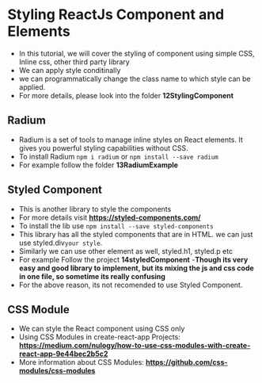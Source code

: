 # Styling ReactJs Component and Elements 
- In this tutorial, we will cover the styling of component using simple CSS, Inline css, other third party library
- We can apply style conditinally
- we can programmatically change the class name to which style can be applied.
- For more details, please look into the folder **12StylingComponent**
## Radium 
- Radium is a set of tools to manage inline styles on React elements. It gives you powerful styling capabilities without CSS.
- To install Radium 
```npm i radium``` or ```npm install --save radium```
- For example follow the folder **13RadiumExample**
## Styled Component
- This is another library to style the components
- For more details visit **https://styled-components.com/**
- To install the lib use ```npm install --save styled-components```
- This library has all the styled components that are in HTML. we can just use styled.div`your style`.
- Similarly we can use other element as well, styled.h1, styled.p etc
- For example Follow the project **14styledComponent**
-**Though its very easy and good library to implement, but its mixing the js and css code in one file, so sometime its really confusing**
- For the above reason, its not recomended to use Styled Component.
  
## CSS Module
- We can style the React component using CSS only
- Using CSS Modules in create-react-app Projects: **https://medium.com/nulogy/how-to-use-css-modules-with-create-react-app-9e44bec2b5c2**
- More information about CSS Modules: **https://github.com/css-modules/css-modules**



 
